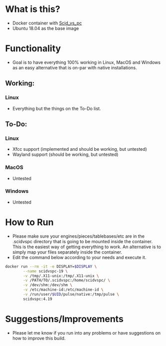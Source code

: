 # What is this?
* Docker container with [Scid_vs_pc](http://scidvspc.sourceforge.net/)
* Ubuntu 18.04 as the base image

# Functionality
* Goal is to have everything 100% working in Linux, MacOS and Windows as an easy alternative that is on-par with native installations. 

## Working:
### Linux
* Everything but the things on the To-Do list. 

## To-Do:
### Linux
* Xfcc support (implemented and should be working, but untested)
* Wayland support (should be working, but untested)

### MacOS
* Untested

### Windows
* Untested

# How to Run 
* Please make sure your engines/pieces/tablebases/etc are in the .scidvspc directory that is going to be mounted inside the container. This is the easiest way of getting everything to work. An alternative is to simply map your files separately inside the container.
* Edit the command below according to your needs and execute it.
```sh
docker run --rm -it -e DISPLAY=$DISPLAY \
        --name scidvspc-19 \
        -v /tmp/.X11-unix:/tmp/.X11-unix \
        -v /PATH/TO/.scidvspc:/home/scidvspc/ \
        -v /dev/shm:/dev/shm \
        -v /etc/machine-id:/etc/machine-id \
        -v /run/user/$UID/pulse/native:/tmp/pulse \
        scidvspc:4.19
```
# Suggestions/Improvements
* Please let me know if you run into any problems or have suggestions on how to improve this build.

